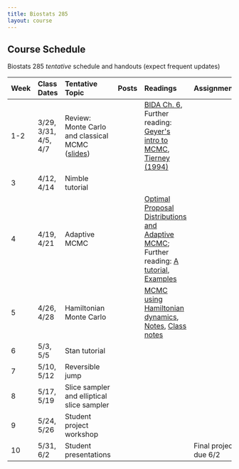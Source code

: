 ```yaml
---
title: Biostats 285
layout: course
---
```


## Course Schedule

Biostats 285 _tentative_ schedule and handouts (expect frequent updates)


| Week | Class Dates | Tentative Topic | Posts | Readings | Assignments
|:-----------|:-----------|:------------|:------------|:------------|:------------|
|  1-2 | 3/29, 3/31, 4/5, 4/7   | Review: Monte Carlo and classical MCMC ([slides](https://ucla-biostats-285.github.io/slides/ABC_Lecture1.pdf)) | | [BIDA Ch. 6](https://ucla-biostats-285.github.io/reading/BIDA.pdf), Further reading: [Geyer's intro to MCMC](https://ucla-biostats-285.github.io/reading/GeyerIntro.pdf), [Tierney (1994)](https://ucla-biostats-285.github.io/reading/Tierney.pdf)
|  3 | 4/12, 4/14 | Nimble tutorial | | 
|  4 | 4/19, 4/21 | Adaptive MCMC | | [Optimal Proposal Distributions and Adaptive MCMC](https://ucla-biostats-285.github.io/reading/AdaptiveMCMC.pdf); Further reading: [A tutorial](https://ucla-biostats-285.github.io/reading/andrieu-thoms.pdf), [Examples](https://ucla-biostats-285.github.io/reading/Examples.pdf)
|  5 |  4/26, 4/28 | Hamiltonian Monte Carlo | | [MCMC using Hamiltonian dynamics](https://ucla-biostats-285.github.io/reading/Neal2011.pdf), [Notes](https://ucla-biostats-285.github.io/notes/HMC.pdf), [Class notes](https://ucla-biostats-285.github.io/notes/hmcClassNotes.pdf)
|  6 | 5/3, 5/5   | Stan tutorial | | 
| 7 | 5/10, 5/12 | Reversible jump | |  
|  8 | 5/17, 5/19 | Slice sampler and elliptical slice sampler | | | 
| 9 | 5/24, 5/26 | Student project workshop |||
| 10 | 5/31, 6/2 | Student presentations | | |Final project, due 6/2
